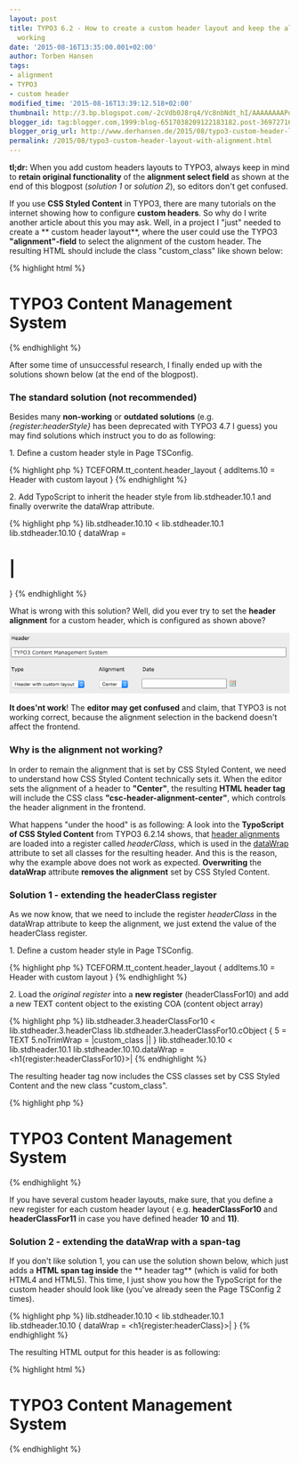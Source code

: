 ```yaml
---
layout: post
title: TYPO3 6.2 - How to create a custom header layout and keep the alignment field
  working
date: '2015-08-16T13:35:00.001+02:00'
author: Torben Hansen
tags:
- alignment
- TYPO3
- custom header
modified_time: '2015-08-16T13:39:12.518+02:00'
thumbnail: http://3.bp.blogspot.com/-2cVdb0J8rq4/Vc8nbNdt_hI/AAAAAAAAPoc/jDVOcgjnwiM/s72-c/Bildschirmfoto%2B2015-08-15%2Bum%2B13.49.31.png
blogger_id: tag:blogger.com,1999:blog-6517038209122183182.post-3697271603460233544
blogger_orig_url: http://www.derhansen.de/2015/08/typo3-custom-header-layout-with-alignment.html
permalink: /2015/08/typo3-custom-header-layout-with-alignment.html
---
```


**tl;dr:** When you add custom headers layouts to TYPO3, always keep in mind to **retain original functionality** of
the **alignment select field** as shown at the end of this blogpost (_solution 1_ or _solution 2_), so editors don't get
confused.

If you use **CSS Styled Content** in TYPO3, there are many tutorials on the internet showing how to configure **custom
headers**. So why do I write another article about this you may ask. Well, in a project I "just" needed to create a **
custom header layout**, where the user could use the TYPO3 **"alignment"-field** to select the alignment of the custom
header. The resulting HTML should include the class "custom\_class" like shown below:

{% highlight html %}
<h1 class="custom_class">TYPO3 Content Management System</h1>
{% endhighlight %}

After some time of unsuccessful research, I finally ended up with the solutions shown below (at the end of the 
blogpost).

### The standard solution (not recommended)

Besides many **non-working** or **outdated solutions** (e.g. _{register:headerStyle}_ has been deprecated with TYPO3 4.7
I guess) you may find solutions which instruct you to do as following:

1\. Define a custom header style in Page TSConfig.

{% highlight php %}
TCEFORM.tt_content.header_layout {
    addItems.10 = Header with custom layout
}
{% endhighlight %}

2\. Add TypoScript to inherit the header style from lib.stdheader.10.1 and finally overwrite the dataWrap attribute.

{% highlight php %}
lib.stdheader.10.10 < lib.stdheader.10.1
lib.stdheader.10.10 {
  dataWrap = <h1 class="custom_class">|</h1>
}
{% endhighlight %}

What is wrong with this solution? Well, did you ever try to set the **header alignment** for a custom header, which is
configured as shown above?

![](/assets/images/2015-08-16/image1.png)

**It does'nt work**! The **editor may get confused** and claim, that TYPO3 is not working correct, because the alignment
selection in the backend doesn't affect the frontend.

### Why is the alignment not working?

In order to remain the alignment that is set by CSS Styled Content, we need to understand how CSS Styled Content
technically sets it. When the editor sets the alignment of a header to **"Center"**, the resulting **HTML** **header
tag** will include the CSS class **"csc-header-alignment-center"**, which controls the header alignment in the frontend.

What happens "under the hood" is as following: A look into the **TypoScript of CSS Styled Content** from TYPO3 6.2.14
shows,
that [header alignments](https://github.com/TYPO3/TYPO3.CMS/blob/6.2.14/typo3/sysext/css_styled_content/static/setup.txt#L182)
are loaded into a register called _headerClass_, which is used in
the [dataWrap](https://github.com/TYPO3/TYPO3.CMS/blob/6.2.14/typo3/sysext/css_styled_content/static/setup.txt#L237)
attribute to set all classes for the resulting header. And this is the reason, why the example above does not work as
expected. **Overwriting** the **dataWrap** attribute **removes the alignment** set by CSS Styled Content.

### Solution 1 - extending the headerClass register

As we now know, that we need to include the register _headerClass_ in the dataWrap attribute to keep the alignment, we
just extend the value of the headerClass register.

1\. Define a custom header style in Page TSConfig.

{% highlight php %}
TCEFORM.tt_content.header_layout {
    addItems.10 = Header with custom layout
}
{% endhighlight %}

2\. Load the _original register_ into a **new register** (headerClassFor10) and add a new TEXT content object to the
existing COA (content object array)

{% highlight php %}
lib.stdheader.3.headerClassFor10 < lib.stdheader.3.headerClass
lib.stdheader.3.headerClassFor10.cObject {
    5 = TEXT
    5.noTrimWrap = |custom_class ||
}
lib.stdheader.10.10 < lib.stdheader.10.1
lib.stdheader.10.10.dataWrap = <h1{register:headerClassFor10}>|</h1>
{% endhighlight %}

The resulting header tag now includes the CSS classes set by CSS Styled Content and the new class "custom\_class".

{% highlight php %}
<h1 class="custom_class csc-header-alignment-center">TYPO3 Content Management System</h1>
{% endhighlight %}

If you have several custom header layouts, make sure, that you define a new register for each custom header layout (
e.g. **headerClassFor10** and **headerClassFor11** in case you have defined header **10** and **11)**.

### Solution 2 - extending the dataWrap with a span-tag

If you don't like solution 1, you can use the solution shown below, which just adds a **HTML span tag inside** the **
header tag** (which is valid for both HTML4 and HTML5). This time, I just show you how the TypoScript for the custom
header should look like (you've already seen the Page TSConfig 2 times).

{% highlight php %}
lib.stdheader.10.10 < lib.stdheader.10.1
lib.stdheader.10.10 {
  dataWrap = <h1{register:headerClass}><span class="custom_class">|</span></h1>
}
{% endhighlight %}

The resulting HTML output for this header is as following:

{% highlight html %}
<h1 class="csc-header-alignment-center"><span class="custom_class">TYPO3 Content Management System</span></h1>
{% endhighlight %}
